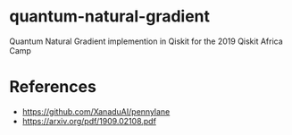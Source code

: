 # quantum-natural-gradient
Quantum Natural Gradient implemention in Qiskit for the 2019 Qiskit Africa Camp


# References
- https://github.com/XanaduAI/pennylane
- https://arxiv.org/pdf/1909.02108.pdf
